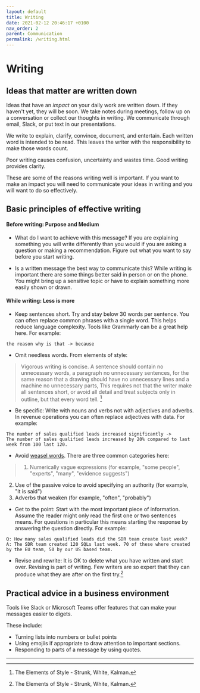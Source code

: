 ```yaml
---
layout: default
title: Writing
date: 2021-02-12 20:46:17 +0100
nav_order: 2
parent: Communication
permalink: /writing.html
---
```


# Writing

## Ideas that matter are written down

Ideas that have an *impact* on your daily work are written down. If they haven't yet, they will be soon.
We take notes during meetings, follow up on a conversation or collect our thoughts in writing. We communicate through email, Slack, or put text in our presentations. 

We write to explain, clarify, convince, document, and entertain. 
Each written word is intended to be read. This leaves the writer with the responsibility to make those words count. 

Poor writing causes confusion, uncertainty and wastes time. Good writing provides clarity.

These are some of the reasons writing well is important. If you want to make an impact you will need to communicate your ideas in writing and you will want to do so effectively. 

## Basic principles of effective writing 

#### Before writing: Purpose and Medium

- What do I want to achieve with this message?
If you are explaining something you will write differently than you would if you are asking a question or making a recommendation. Figure out what you want to say before you start writing. 

- Is a written message the best way to communicate this? 
While writing is important there are some things better said in person or on the phone. You might bring up a sensitive topic or have to explain something more easily shown or drawn.

#### While writing: Less is more
- Keep sentences short.
Try and stay below 30 words per sentence. You can often replace common phrases with a single word. This helps reduce language complexity. 
Tools like Grammarly can be a great help here.
For example:
```
the reason why is that -> because
```

- Omit needless words. From elements of style:
> Vigorous writing is concise. A sentence should contain no unnecessary words, a paragraph no unnecessary sentences, for the same reason that a drawing should have no unnecessary lines and a machine no unnecessary parts, This requires not that the writer make all sentences short, or avoid all detail and treat subjects only in outline, but that every word tell. [^1]

- Be specific:
Write with nouns and verbs not with adjectives and adverbs. In revenue operations you can often replace adjectives with data. For example:
``` 
The number of sales qualified leads increased significantly -> 
The number of sales qualified leads increased by 20% compared to last week from 100 last 120.
```

- Avoid [weasel words](https://en.wikipedia.org/wiki/Weasel_word). There are three common categories here:
> 1. Numerically vague expressions (for example, "some people", "experts", "many", "evidence suggests")
2. Use of the passive voice to avoid specifying an authority (for example, "it is said")
3. Adverbs that weaken (for example, "often", "probably")


- Get to the point:
Start with the most important piece of information. Assume the reader might only read the first one or two sentences means. 
For questions in particular this means starting the response by answering the question directly. 
For example:
```
Q: How many sales qualified leads did the SDR team create last week?
A: The SDR team created 120 SQLs last week. 70 of these where created by the EU team, 50 by our US based team. 
```

- Revise and rewrite:
It is OK to delete what you have written and start over. Revising is part of writing. Few writers are so expert that they can produce what they are after on the first try.[^1]


## Practical advice in a business environment

Tools like Slack or Microsoft Teams offer features that can make your messages easier to digets.

These include:
- Turning lists into numbers or bullet points
- Using emojiis if appropriate to draw attention to important sections.
- Responding to parts of a message by using quotes.

---

[^1]: The Elements of Style - Strunk, White, Kalman.
